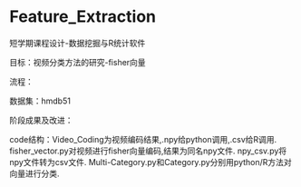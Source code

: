 # Feature_Extraction
短学期课程设计-数据挖掘与R统计软件

目标：视频分类方法的研究-fisher向量

流程：

数据集：hmdb51

阶段成果及改进：

code结构：Video_Coding为视频编码结果,.npy给python调用,.csv给R调用. fisher_vector.py对视频进行fisher向量编码,结果为同名npy文件. npy_csv.py将npy文件转为csv文件. Multi-Category.py和Category.py分别用python/R方法对向量进行分类. 

